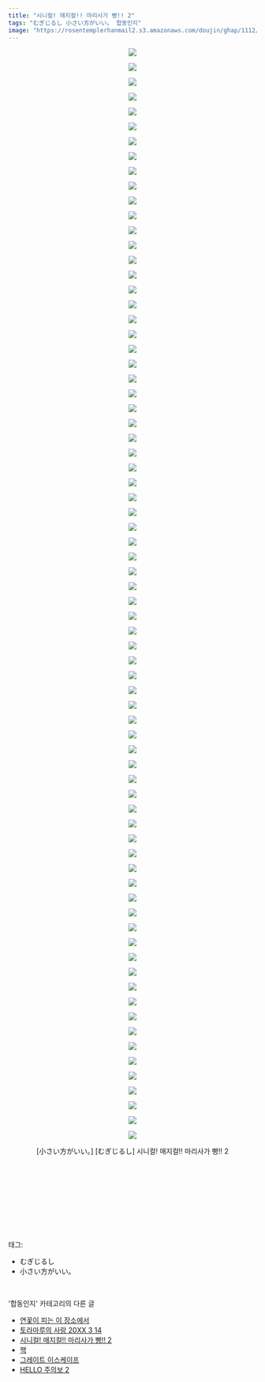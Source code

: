 ```yaml
---
title: "시니컬! 매지컬!! 마리사가 빵!! 2"
tags: "むぎじるし 小さい方がいい。 합동인지"
image: "https://rosentemplerhanmail2.s3.amazonaws.com/doujin/ghap/1112/001.jpg"
---
```

<div class="article">
<p style="text-align: center; clear: none; float: none;"><img src="{{ site.imgserver12 }}/ghap/1112/001.jpg"/></p>
<p style="text-align: center; clear: none; float: none;"><img src="{{ site.imgserver12 }}/ghap/1112/002.jpg"/></p>
<p style="text-align: center; clear: none; float: none;"><img src="{{ site.imgserver12 }}/ghap/1112/003.jpg"/></p>
<p style="text-align: center; clear: none; float: none;"><img src="{{ site.imgserver12 }}/ghap/1112/004.jpg"/></p>
<p style="text-align: center; clear: none; float: none;"><img src="{{ site.imgserver12 }}/ghap/1112/005.jpg"/></p>
<p style="text-align: center; clear: none; float: none;"><img src="{{ site.imgserver12 }}/ghap/1112/006.jpg"/></p>
<p style="text-align: center; clear: none; float: none;"><img src="{{ site.imgserver12 }}/ghap/1112/007.jpg"/></p>
<p style="text-align: center; clear: none; float: none;"><img src="{{ site.imgserver12 }}/ghap/1112/008.jpg"/></p>
<p style="text-align: center; clear: none; float: none;"><img src="{{ site.imgserver12 }}/ghap/1112/009.jpg"/></p>
<p style="text-align: center; clear: none; float: none;"><img src="{{ site.imgserver12 }}/ghap/1112/010.jpg"/></p>
<p style="text-align: center; clear: none; float: none;"><img src="{{ site.imgserver12 }}/ghap/1112/011.jpg"/></p>
<p style="text-align: center; clear: none; float: none;"><img src="{{ site.imgserver12 }}/ghap/1112/012.jpg"/></p>
<p style="text-align: center; clear: none; float: none;"><img src="{{ site.imgserver12 }}/ghap/1112/013.jpg"/></p>
<p style="text-align: center; clear: none; float: none;"><img src="{{ site.imgserver12 }}/ghap/1112/014.jpg"/></p>
<p style="text-align: center; clear: none; float: none;"><img src="{{ site.imgserver12 }}/ghap/1112/015.jpg"/></p>
<p style="text-align: center; clear: none; float: none;"><img src="{{ site.imgserver12 }}/ghap/1112/016.jpg"/></p>
<p style="text-align: center; clear: none; float: none;"><img src="{{ site.imgserver12 }}/ghap/1112/017.jpg"/></p>
<p style="text-align: center; clear: none; float: none;"><img src="{{ site.imgserver12 }}/ghap/1112/018.jpg"/></p>
<p style="text-align: center; clear: none; float: none;"><img src="{{ site.imgserver12 }}/ghap/1112/019.jpg"/></p>
<p style="text-align: center; clear: none; float: none;"><img src="{{ site.imgserver12 }}/ghap/1112/020.jpg"/></p>
<p style="text-align: center; clear: none; float: none;"><img src="{{ site.imgserver12 }}/ghap/1112/021.jpg"/></p>
<p style="text-align: center; clear: none; float: none;"><img src="{{ site.imgserver12 }}/ghap/1112/022.jpg"/></p>
<p style="text-align: center; clear: none; float: none;"><img src="{{ site.imgserver12 }}/ghap/1112/023.jpg"/></p>
<p style="text-align: center; clear: none; float: none;"><img src="{{ site.imgserver12 }}/ghap/1112/024.jpg"/></p>
<p style="text-align: center; clear: none; float: none;"><img src="{{ site.imgserver12 }}/ghap/1112/025.jpg"/></p>
<p style="text-align: center; clear: none; float: none;"><img src="{{ site.imgserver12 }}/ghap/1112/026.jpg"/></p>
<p style="text-align: center; clear: none; float: none;"><img src="{{ site.imgserver12 }}/ghap/1112/027.jpg"/></p>
<p style="text-align: center; clear: none; float: none;"><img src="{{ site.imgserver12 }}/ghap/1112/028.jpg"/></p>
<p style="text-align: center; clear: none; float: none;"><img src="{{ site.imgserver12 }}/ghap/1112/029.jpg"/></p>
<p style="text-align: center; clear: none; float: none;"><img src="{{ site.imgserver12 }}/ghap/1112/030.jpg"/></p>
<p style="text-align: center; clear: none; float: none;"><img src="{{ site.imgserver12 }}/ghap/1112/031.jpg"/></p>
<p style="text-align: center; clear: none; float: none;"><img src="{{ site.imgserver12 }}/ghap/1112/032.jpg"/></p>
<p style="text-align: center; clear: none; float: none;"><img src="{{ site.imgserver12 }}/ghap/1112/033.jpg"/></p>
<p style="text-align: center; clear: none; float: none;"><img src="{{ site.imgserver12 }}/ghap/1112/034.jpg"/></p>
<p style="text-align: center; clear: none; float: none;"><img src="{{ site.imgserver12 }}/ghap/1112/035.jpg"/></p>
<p style="text-align: center; clear: none; float: none;"><img src="{{ site.imgserver12 }}/ghap/1112/036.jpg"/></p>
<p style="text-align: center; clear: none; float: none;"><img src="{{ site.imgserver12 }}/ghap/1112/037.jpg"/></p>
<p style="text-align: center; clear: none; float: none;"><img src="{{ site.imgserver12 }}/ghap/1112/038.jpg"/></p>
<p style="text-align: center; clear: none; float: none;"><img src="{{ site.imgserver12 }}/ghap/1112/039.jpg"/></p>
<p style="text-align: center; clear: none; float: none;"><img src="{{ site.imgserver12 }}/ghap/1112/040.jpg"/></p>
<p style="text-align: center; clear: none; float: none;"><img src="{{ site.imgserver12 }}/ghap/1112/041.jpg"/></p>
<p style="text-align: center; clear: none; float: none;"><img src="{{ site.imgserver12 }}/ghap/1112/042.jpg"/></p>
<p style="text-align: center; clear: none; float: none;"><img src="{{ site.imgserver12 }}/ghap/1112/043.jpg"/></p>
<p style="text-align: center; clear: none; float: none;"><img src="{{ site.imgserver12 }}/ghap/1112/044.jpg"/></p>
<p style="text-align: center; clear: none; float: none;"><img src="{{ site.imgserver12 }}/ghap/1112/045.jpg"/></p>
<p style="text-align: center; clear: none; float: none;"><img src="{{ site.imgserver12 }}/ghap/1112/046.jpg"/></p>
<p style="text-align: center; clear: none; float: none;"><img src="{{ site.imgserver12 }}/ghap/1112/047.jpg"/></p>
<p style="text-align: center; clear: none; float: none;"><img src="{{ site.imgserver12 }}/ghap/1112/048.jpg"/></p>
<p style="text-align: center; clear: none; float: none;"><img src="{{ site.imgserver12 }}/ghap/1112/049.jpg"/></p>
<p style="text-align: center; clear: none; float: none;"><img src="{{ site.imgserver12 }}/ghap/1112/050.jpg"/></p>
<p style="text-align: center; clear: none; float: none;"><img src="{{ site.imgserver12 }}/ghap/1112/051.jpg"/></p>
<p style="text-align: center; clear: none; float: none;"><img src="{{ site.imgserver12 }}/ghap/1112/052.jpg"/></p>
<p style="text-align: center; clear: none; float: none;"><img src="{{ site.imgserver12 }}/ghap/1112/053.jpg"/></p>
<p style="text-align: center; clear: none; float: none;"><img src="{{ site.imgserver12 }}/ghap/1112/054.jpg"/></p>
<p style="text-align: center; clear: none; float: none;"><img src="{{ site.imgserver12 }}/ghap/1112/055.jpg"/></p>
<p style="text-align: center; clear: none; float: none;"><img src="{{ site.imgserver12 }}/ghap/1112/056.jpg"/></p>
<p style="text-align: center; clear: none; float: none;"><img src="{{ site.imgserver12 }}/ghap/1112/057.jpg"/></p>
<p style="text-align: center; clear: none; float: none;"><img src="{{ site.imgserver12 }}/ghap/1112/058.jpg"/></p>
<p style="text-align: center; clear: none; float: none;"><img src="{{ site.imgserver12 }}/ghap/1112/059.jpg"/></p>
<p style="text-align: center; clear: none; float: none;"><img src="{{ site.imgserver12 }}/ghap/1112/060.jpg"/></p>
<p style="text-align: center; clear: none; float: none;"><img src="{{ site.imgserver12 }}/ghap/1112/061.jpg"/></p>
<p style="text-align: center; clear: none; float: none;"><img src="{{ site.imgserver12 }}/ghap/1112/062.jpg"/></p>
<p style="text-align: center; clear: none; float: none;"><img src="{{ site.imgserver12 }}/ghap/1112/063.jpg"/></p>
<p style="text-align: center; clear: none; float: none;"><img src="{{ site.imgserver12 }}/ghap/1112/064.jpg"/></p>
<p style="text-align: center; clear: none; float: none;"><img src="{{ site.imgserver12 }}/ghap/1112/065.jpg"/></p>
<p style="text-align: center; clear: none; float: none;"><img src="{{ site.imgserver12 }}/ghap/1112/066.jpg"/></p>
<p style="text-align: center; clear: none; float: none;"><img src="{{ site.imgserver12 }}/ghap/1112/067.jpg"/></p>
<p style="text-align: center; clear: none; float: none;"><img src="{{ site.imgserver12 }}/ghap/1112/068.jpg"/></p>
<p style="text-align: center; clear: none; float: none;"><img src="{{ site.imgserver12 }}/ghap/1112/069.jpg"/></p>
<p style="text-align: center; clear: none; float: none;"><img src="{{ site.imgserver12 }}/ghap/1112/070.jpg"/></p>
<p style="text-align: center; clear: none; float: none;"><img src="{{ site.imgserver12 }}/ghap/1112/071.jpg"/></p>
<p style="text-align: center; clear: none; float: none;"><img src="{{ site.imgserver12 }}/ghap/1112/072.jpg"/></p>
<p style="text-align: center; clear: none; float: none;"><img src="{{ site.imgserver12 }}/ghap/1112/073.jpg"/></p>
<p style="text-align: center; clear: none; float: none;"><img src="{{ site.imgserver12 }}/ghap/1112/074.jpg"/></p>
<p style="text-align: center; clear: none; float: none;">[小さい方がいい。] [むぎじるし] 시니컬! 매지컬!! 마리사가 빵!! 2</p>
<p style="text-align: center; clear: none; float: none;"><br/></p>
<p style="text-align: center; clear: none; float: none;"><br/></p>
<p style="text-align: center; clear: none; float: none;"><br/></p>
<p><br/></p>
</div><br/>
<div class="tagTrail">
<p>태그: </p>
<ul>
<li>むぎじるし</li>
<li>小さい方がいい。</li>
</ul>
</div><br/>
<div class="another">
<p>'합동인지' 카테고리의 다른 글</p>
<ul>
<li><a href="/ghap_1274">연꽃이 피는 이 장소에서</a></li>
<li><a href="/ghap_1254">토라마루의 사랑 20XX 3 14</a></li>
<li><a href="/ghap_1112">시니컬! 매지컬!! 마리사가 빵!! 2</a></li>
<li><a href="/ghap_1053">핵</a></li>
<li><a href="/ghap_1036">그레이트 이스케이프</a></li>
<li><a href="/ghap_996">HELLO 주의보 2</a></li>
</ul>
</div><br/>
<div class="cb_module cb_fluid">
<div class="cb_wrt cb_profile">
</div><!-- commentList close -->
</div><br/>

